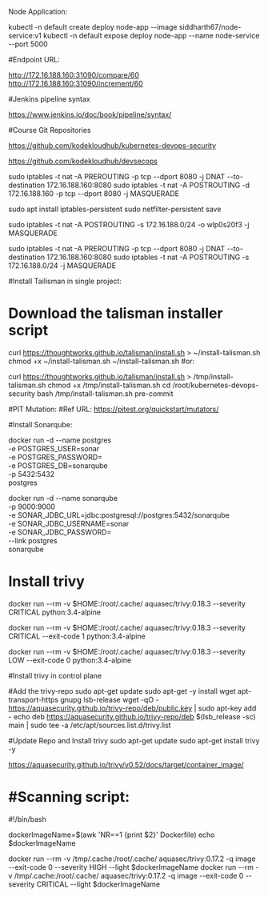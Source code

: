 Node Application:

kubectl -n default create deploy node-app --image siddharth67/node-service:v1
kubectl -n default expose deploy node-app --name node-service --port 5000

#Endpoint URL:

http://172.16.188.160:31090/compare/60
http://172.16.188.160:31090/increment/60

#Jenkins pipeline syntax

https://www.jenkins.io/doc/book/pipeline/syntax/

#Course Git Repositories

https://github.com/kodekloudhub/kubernetes-devops-security

https://github.com/kodekloudhub/devsecops



sudo iptables -t nat -A PREROUTING -p tcp --dport 8080 -j DNAT --to-destination 172.16.188.160:8080
sudo iptables -t nat -A POSTROUTING -d 172.16.188.160 -p tcp --dport 8080 -j MASQUERADE

sudo apt install iptables-persistent
sudo netfilter-persistent save


sudo iptables -t nat -A POSTROUTING -s 172.16.188.0/24 -o wlp0s20f3 -j MASQUERADE


sudo iptables -t nat -A PREROUTING -p tcp --dport 8080 -j DNAT --to-destination 172.16.188.160:8080
sudo iptables -t nat -A POSTROUTING -s 172.16.188.0/24 -j MASQUERADE

#Install Tailisman in single project:

# Download the talisman installer script
curl https://thoughtworks.github.io/talisman/install.sh > ~/install-talisman.sh
chmod +x ~/install-talisman.sh
~/install-talisman.sh
#or:

curl https://thoughtworks.github.io/talisman/install.sh > /tmp/install-talisman.sh
chmod +x /tmp/install-talisman.sh
cd /root/kubernetes-devops-security
bash /tmp/install-talisman.sh pre-commit

#PIT Mutation:
#Ref URL:
https://pitest.org/quickstart/mutators/


#Install Sonarqube:

docker run -d --name postgres \
  -e POSTGRES_USER=sonar \
  -e POSTGRES_PASSWORD= \
  -e POSTGRES_DB=sonarqube \
  -p 5432:5432 \
  postgres

docker run -d --name sonarqube \
  -p 9000:9000 \
  -e SONAR_JDBC_URL=jdbc:postgresql://postgres:5432/sonarqube \
  -e SONAR_JDBC_USERNAME=sonar \
  -e SONAR_JDBC_PASSWORD= \
  --link postgres \
  sonarqube

# Install trivy

docker run --rm -v $HOME:/root/.cache/ aquasec/trivy:0.18.3 --severity CRITICAL python:3.4-alpine

docker run --rm -v $HOME:/root/.cache/ aquasec/trivy:0.18.3 --severity CRITICAL --exit-code 1 python:3.4-alpine

docker run --rm -v $HOME:/root/.cache/ aquasec/trivy:0.18.3 --severity LOW --exit-code 0 python:3.4-alpine

#Install trivy in control plane

#Add the trivy-repo
sudo apt-get update
sudo apt-get -y install wget apt-transport-https gnupg lsb-release
wget -qO - https://aquasecurity.github.io/trivy-repo/deb/public.key | sudo apt-key add -
echo deb https://aquasecurity.github.io/trivy-repo/deb $(lsb_release -sc) main | sudo tee -a /etc/apt/sources.list.d/trivy.list

#Update Repo and Install trivy
sudo apt-get update
sudo apt-get install trivy -y

https://aquasecurity.github.io/trivy/v0.52/docs/target/container_image/



#Scanning script:
===============
#!/bin/bash

dockerImageName=$(awk 'NR==1 {print $2}' Dockerfile)
echo $dockerImageName

docker run --rm -v /tmp/.cache:/root/.cache/ aquasec/trivy:0.17.2 -q image --exit-code 0 --severity HIGH --light $dockerImageName
docker run --rm -v /tmp/.cache:/root/.cache/ aquasec/trivy:0.17.2 -q image --exit-code 0 --severity CRITICAL --light $dockerImageName
